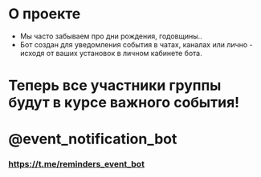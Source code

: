 # О проекте
- Мы часто забываем про дни рождения, годовщины..
- Бот создан для уведомления события в чатах, каналах или лично - исходя от ваших установок в личном кабинете бота.

# Теперь все участники группы будут в курсе важного события!


# @event_notification_bot 
### https://t.me/reminders_event_bot